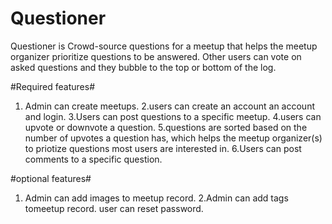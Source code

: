 # Questioner

Questioner is Crowd-source questions for a meetup that helps the meetup organizer prioritize
questions to be answered. Other users can vote on asked questions and they bubble to the top or bottom of the log.

#Required features#

1. Admin can create meetups.
2.users can create an account an account and login.
3.Users can post questions to a specific meetup.
4.users can upvote or downvote a question.
5.questions are sorted based on the number of upvotes a question has, which helps the meetup organizer(s) to priotize questions most users are interested in.
6.Users can post comments to a specific question.


#optional features#

1. Admin can add images to meetup record.
2.Admin can add tags tomeetup record.
user can reset password.
